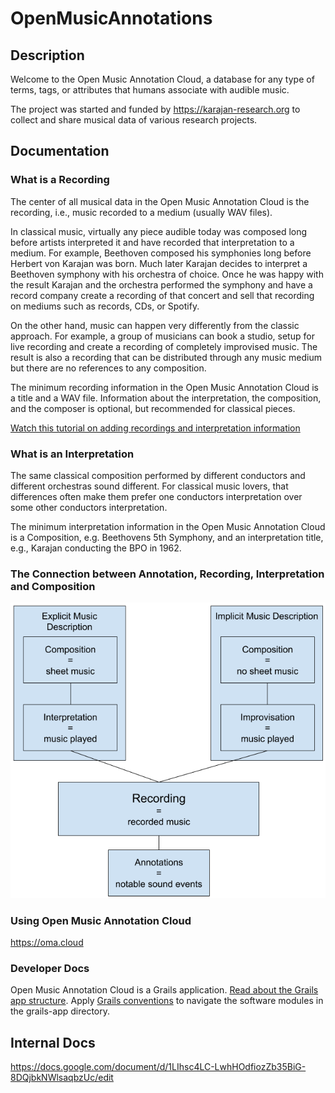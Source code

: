 # OpenMusicAnnotations

## Description

Welcome to the Open Music Annotation Cloud, a database for any type of terms, tags, or attributes that humans associate with audible music. 

The project was started and funded by https://karajan-research.org to collect and share musical data of various research projects.

## Documentation

### What is a Recording

The center of all musical data in the Open Music Annotation Cloud is the recording, i.e., music recorded to a medium (usually WAV files).

In classical music, virtually any piece audible today was composed long before artists interpreted it and have recorded that interpretation to a medium. For example, Beethoven composed his symphonies long before Herbert von Karajan was born. Much later Karajan decides to interpret a Beethoven symphony with his orchestra of choice. Once he was happy with the result Karajan and the orchestra performed the symphony and have a record company create a recording of that concert and sell that recording on mediums such as records, CDs, or Spotify.

On the other hand, music can happen very differently from the classic approach. For example, a group of musicians can book a studio, setup for live recording and create a recording of completely improvised music. The result is also a recording that can be distributed through any music medium but there are no references to any composition.

The minimum recording information in the Open Music Annotation Cloud is a title and a WAV file. Information about the interpretation, the composition, and the composer is optional, but recommended for classical pieces.

[Watch this tutorial on adding recordings and interpretation information](https://youtube.com)

### What is an Interpretation

The same classical composition performed by different conductors and different orchestras sound different. For classical music lovers, that differences often make them prefer one conductors interpretation over some other conductors interpretation.

The minimum interpretation information in the Open Music Annotation Cloud is a Composition, e.g. Beethovens 5th Symphony, and an interpretation title, e.g., Karajan conducting the BPO in 1962.

### The Connection between Annotation, Recording, Interpretation and Composition
![High level data model of recordings](https://github.com/KarajanResearch/OpenMusicAnnotations/blob/master/doc/High%20Level%20Data%20Model%20of%20Recordings.png)

### Using Open Music Annotation Cloud
https://oma.cloud

### Developer Docs
Open Music Annotation Cloud is a Grails application. [Read about the Grails app structure](http://docs.grails.org/latest/guide/introduction.html). Apply [Grails conventions](http://docs.grails.org/latest/guide/gettingStarted.html#conventionOverConfiguration) to navigate the software modules in the grails-app directory.

## Internal Docs
https://docs.google.com/document/d/1LIhsc4LC-LwhHOdfiozZb35BiG-8DQjbkNWlsaqbzUc/edit


